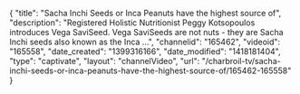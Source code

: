 {
    "title": "Sacha Inchi Seeds or Inca Peanuts have the highest source of",
    "description": "Registered Holistic Nutritionist Peggy Kotsopoulos introduces Vega SaviSeed. Vega SaviSeeds are not nuts - they are Sacha Inchi seeds also known as the Inca ...",
    "channelid": "165462",
    "videoid": "165558",
    "date_created": "1399316166",
    "date_modified": "1418181404",
    "type": "captivate",
    "layout": "channelVideo",
    "url": "\/charbroil-tv\/sacha-inchi-seeds-or-inca-peanuts-have-the-highest-source-of\/165462-165558"
}